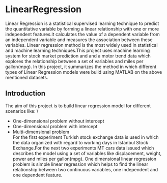 # LinearRegression
Linear Regression is a statistical supervised learning technique to predict the quantitative variable by forming a linear relationship with one or more independent features.It calculates the value of a dependent variable from an independent variable and measures the association between these variables. Linear regression method is the most widely used in statistical and machine learning techniques.This project uses machine learning system for stock market prediction and and a motor trend data which explores the relationship between a set of variables and miles per gallon(mpg). In this project, it summarizes the method in which different types of Linear Regression models were build using MATLAB on the above mentioned datasets.
## Introduction
The aim of this project is to build linear regression model for different scenarios like: \
* One-dimensional problem without intercept
* One-dimensional problem with intercept
* Multi-dimensional problem \
For the first experiment Turkish stock exchange data is used in which the data organized with regard to working days in Istanbul Stock Exchange.For the next two experiments MT cars data issued which describes the model using a set of variables like displacement, weight, power and miles per gallon(mpg). One dimensional linear regression problem is simple linear regression which helps to find the linear relationship between two continuous variables, one independent and one dependent feature.

